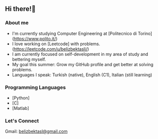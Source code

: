 ## Hi there!👋

### About me
- I'm currently studying Computer Engineering at [Politecnico di Torino] (https://www.polito.it/)
- I love working on [Leetcode] with problems. (https://leetcode.com/u/belizbektasli/)
- I am currently focused on self-development in my area of study and bettering myself.
- My goal this summer: Grow my GitHub profile and get better at solving problems.
- Languages I speak: Turkish (native), English (C1), Italian (still learning)

### Programming Languages
- [Python]
- [C]
- [Matlab]

### Let's Connect
Gmail: belizbektasl@gmail.com


